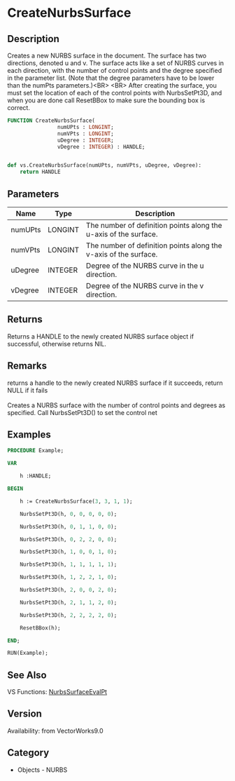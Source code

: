 # CreateNurbsSurface

## Description
Creates a new NURBS surface in the document. The surface has two directions, denoted u and v. The surface acts like a set of NURBS curves in each direction, with the number of control points and the degree specified in the parameter list. (Note that the degree parameters have to be lower than the numPts parameters.)&lt;BR&gt;
&lt;BR&gt;
After creating the surface, you must set the location of each of the control points with NurbsSetPt3D, and when you are done call ResetBBox to make sure the bounding box is correct.

```pascal
FUNCTION CreateNurbsSurface(
				numUPts : LONGINT;
				numVPts : LONGINT;
				uDegree : INTEGER;
				vDegree : INTEGER) : HANDLE;
```

```python

def vs.CreateNurbsSurface(numUPts, numVPts, uDegree, vDegree):
    return HANDLE
```

## Parameters
|Name|Type|Description|
|---|---|---|
|numUPts|LONGINT|The number of definition points along the u-axis of the surface.|
|numVPts|LONGINT|The number of definition points along the v-axis of the surface.|
|uDegree|INTEGER|Degree of the NURBS curve in the u direction.|
|vDegree|INTEGER|Degree of the NURBS curve in the v direction.|

## Returns
Returns a HANDLE to the newly created NURBS surface object if successful, otherwise returns NIL.

## Remarks
returns a handle to the newly created NURBS surface if it succeeds,  return NULL if it fails<BR>
<BR>
Creates a NURBS surface with the number of control points and degrees as specified. Call NurbsSetPt3D() to set the control net

## Examples
```pascal
PROCEDURE Example;

VAR

	h :HANDLE;

BEGIN

	h := CreateNurbsSurface(3, 3, 1, 1);

	NurbsSetPt3D(h, 0, 0, 0, 0, 0);

	NurbsSetPt3D(h, 0, 1, 1, 0, 0);

	NurbsSetPt3D(h, 0, 2, 2, 0, 0);

	NurbsSetPt3D(h, 1, 0, 0, 1, 0);

	NurbsSetPt3D(h, 1, 1, 1, 1, 1);

	NurbsSetPt3D(h, 1, 2, 2, 1, 0);

	NurbsSetPt3D(h, 2, 0, 0, 2, 0);

	NurbsSetPt3D(h, 2, 1, 1, 2, 0);

	NurbsSetPt3D(h, 2, 2, 2, 2, 0);

	ResetBBox(h);

END;

RUN(Example);
```

## See Also
VS Functions:
[NurbsSurfaceEvalPt](NurbsSurfaceEvalPt.md)

## Version
Availability: from VectorWorks9.0
## Category
* Objects - NURBS

